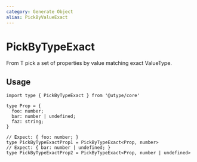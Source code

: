 ```yaml
---
category: Generate Object
alias: PickByValueExact
---
```


# PickByTypeExact

<TypeInfo category="Generate Object" :alias="['PickByValueExact']" />

From T pick a set of properties by value matching exact ValueType.

## Usage

```ts{9,11}
import type { PickByTypeExact } from '@utype/core'

type Prop = {
  foo: number;
  bar: number | undefined;
  faz: string;
}

// Expect: { foo: number; }
type PickByTypeExactProp1 = PickByTypeExact<Prop, number>
// Expect: { bar: number | undefined; }
type PickByTypeExactProp2 = PickByTypeExact<Prop, number | undefined>
```
